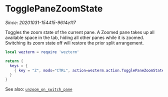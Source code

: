 # TogglePaneZoomState

*Since: 20201031-154415-9614e117*

Toggles the zoom state of the current pane.  A Zoomed pane takes up
all available space in the tab, hiding all other panes while it is zoomed.
Switching its zoom state off will restore the prior split arrangement.

```lua
local wezterm = require 'wezterm'

return {
  keys = {
    { key = "Z", mods="CTRL", action=wezterm.action.TogglePaneZoomState },
  }
}
```

See also: [`unzoom_on_switch_pane`](../config/unzoom_on_switch_pane.md)
